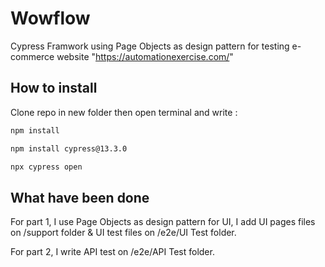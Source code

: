 # Wowflow

Cypress Framwork using Page Objects as design pattern for testing e-commerce website "https://automationexercise.com/"

## How to install
Clone repo in new folder then open terminal and write :
   ```bash
npm install
```
   ```bash
   npm install cypress@13.3.0

```
```bash
npx cypress open
```


## What have been done
For part 1, I use Page Objects as design pattern for UI, I add UI pages files on /support folder & UI test files on /e2e/UI Test folder. 


For part 2, I write API test on /e2e/API Test folder. 
